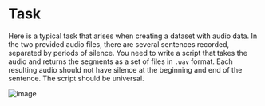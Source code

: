 # Task

Here is a typical task that arises when creating a dataset with audio data. In the two provided audio files, there are several sentences recorded, separated by periods of silence.
You need to write a script that takes the audio and returns the segments as a set of files in `.wav` format. Each resulting audio should not have silence at the beginning and end of the sentence. The script should be universal.


![image](https://github.com/simonlobgromov/AI_academy_voice_task/assets/131668061/46469fe5-708d-4f0d-b990-c393e4cff4ec)

